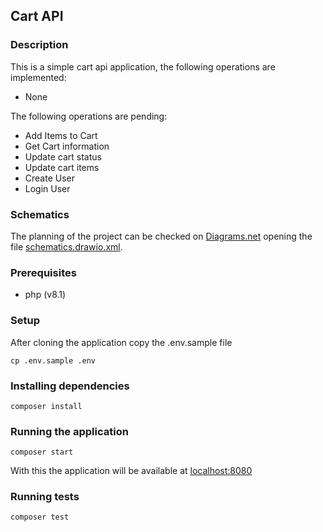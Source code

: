 ## Cart API

### Description

This is a simple cart api application, the following operations are implemented:

* None

The following operations are pending:

* Add Items to Cart
* Get Cart information
* Update cart status
* Update cart items
* Create User
* Login User

### Schematics

The planning of the project can be checked on [Diagrams.net](https://app.diagrams.net) opening the file [schematics.drawio.xml](docs/schematics.drawio.xml).

### Prerequisites

* php (v8.1)

### Setup

After cloning the application copy the .env.sample file

```shell
cp .env.sample .env
```

### Installing dependencies

```shell
composer install
```

### Running the application

```shell
composer start
```

With this the application will be available at [localhost:8080](http://localhost:8080)

### Running tests

```shell
composer test
```
